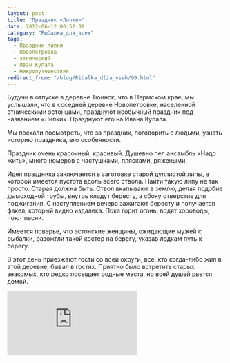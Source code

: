 ```yaml
---
layout: post
title: "Праздник «Липки»"
date: 2012-06-12 00:52:08
category: "Рыбалка_для_всех"
tags:
  - Праздник липки
  - Новопетровка
  - этнический
  - Иван Купала
  - микропутешествия
redirect_from: "/blog/Ribalka_dlia_vseh/99.html"
---
```

Будучи в отпуске в деревне Тюинск, что в Пермском крае, мы услышали, что
в соседней деревне Новопетровке, населенной этническими эстонцами,
празднуют необычный праздник под названием «Липки». Празднуют его на
Ивана Купала.

Мы поехали посмотреть, что за праздник, поговорить с людьми, узнать
историю праздника, его особенности.

Праздник очень красочный, красивый. Душевно пел ансамбль «Надо жить»,
много номеров с частушками, плясками, ряжеными.

Идея праздника заключается в заготовке старой дуплистой липы, в которой
имеется пустота вдоль всего ствола. Найти такую липу не так просто.
Старая должна быть. Ствол вкапывают в землю, делая подобие дымоходной
трубы, внутрь кладут бересту, а сбоку отверстие для поджигания. С
наступлением вечера зажигают бересту и получается факел, который видно
издалека. Пока горит огонь, водят хороводы, поют песни.

Имеется поверье, что эстонские женщины, ожидающие мужей с рыбалки,
разожгли такой костер на берегу, указав лодкам путь к берегу.

В этот день приезжают гости со всей округи, все, кто когда-либо жил в
этой деревне, бывал в гостях. Приятно было встретить старых знакомых,
кто редко посещает родные места, но всей душей рвется домой.

<div class="video">
  <iframe src="https://www.youtube.com/embed/Phh56NoxmFM" frameborder="0" allowfullscreen></iframe>
</div>
